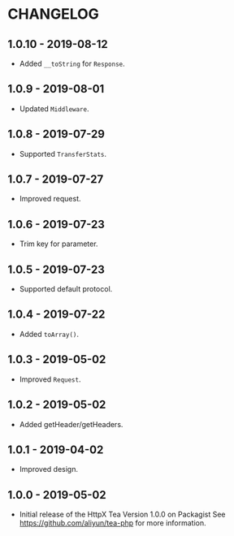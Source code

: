 # CHANGELOG

## 1.0.10 - 2019-08-12
- Added `__toString` for `Response`.

## 1.0.9 - 2019-08-01
- Updated `Middleware`.

## 1.0.8 - 2019-07-29
- Supported `TransferStats`.

## 1.0.7 - 2019-07-27
- Improved request.

## 1.0.6 - 2019-07-23
- Trim key for parameter.

## 1.0.5 - 2019-07-23
- Supported default protocol.

## 1.0.4 - 2019-07-22
- Added `toArray()`.

## 1.0.3 - 2019-05-02
- Improved `Request`.

## 1.0.2 - 2019-05-02
- Added getHeader/getHeaders.

## 1.0.1 - 2019-04-02
- Improved design.

## 1.0.0 - 2019-05-02
- Initial release of the HttpX Tea Version 1.0.0 on Packagist See <https://github.com/aliyun/tea-php> for more information.
